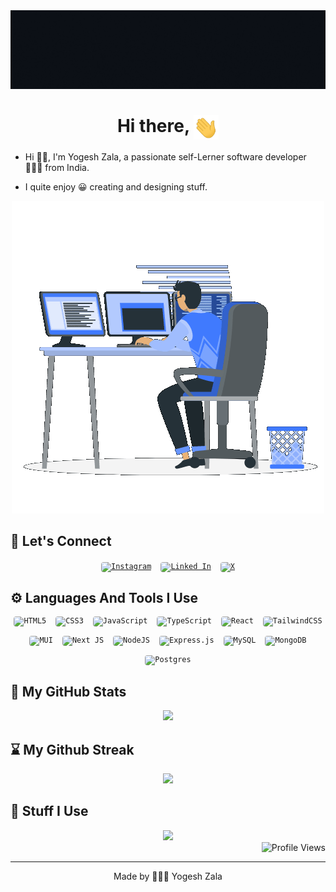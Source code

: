 <div align="center">
    <img alt="Banner" src="assets/banner.gif">
</div>

<h1 align="center">
    <b>Hi there,</b>
    <img alt="Hand wave" src="assets/hand-wave.gif" width="40" align="top">
</h1>

- Hi 👋🏼, I'm Yogesh Zala, a passionate self-Lerner software developer 👨🏻‍💻 from India.

- I quite enjoy 😀 creating and designing stuff.

<div align="center">
    <img alt="Coder" src="assets/coder.gif">
</div>

## :link: Let's Connect

<div style="display:flex; justify-content:center; gap:15px; flex-wrap: wrap;">
    <a href="https://instagram.com/yogeshzala1511"><code><img alt="Instagram" style="border-radius: 4px;" src="https://img.shields.io/badge/Instagram-3E4405F.svg?style=for-the-badge&logo=Instagram&&color=5851DB&logoColor=white"></code></a>
    <a href="https://linkedin.com/in/yogeshzala"><code><img alt="Linked In" style="border-radius: 4px;" src="https://img.shields.io/badge/LinkedIn-%230077B5.svg?style=for-the-badge&logo=linkedin&logoColor=white"></code></a>
    <a href="https://twitter.com/yogeshzala1511"><code><img alt="X" style="border-radius: 4px;" src="https://img.shields.io/badge/X-black.svg?style=for-the-badge&logo=X&logoColor=white"></code></a>
</div>    

## :gear: Languages And Tools I Use

<div style="display:flex; justify-content:center; gap:15px; flex-wrap: wrap;">
    <code><img alt="HTML5" style="border-radius: 4px;" src="https://img.shields.io/badge/html5-%23E34F26.svg?style=for-the-badge&logo=html5&logoColor=white"></code>
    <code><img alt="CSS3" style="border-radius: 4px;" src="https://img.shields.io/badge/css3-%231572B6.svg?style=for-the-badge&logo=css3&logoColor=white"></code>
    <code><img alt="JavaScript" style="border-radius: 4px;" src="https://img.shields.io/badge/javascript-%23323330.svg?style=for-the-badge&logo=javascript&logoColor=%23F7DF1E"></code>
    <code><img alt="TypeScript" style="border-radius: 4px;" src="https://img.shields.io/badge/typescript-%23007ACC.svg?style=for-the-badge&logo=typescript&logoColor=white"></code>
    <code><img alt="React" style="border-radius: 4px;" src="https://img.shields.io/badge/react-%2320232a.svg?style=for-the-badge&logo=react&logoColor=%2361DAFB"></code>
    <code><img alt="TailwindCSS" style="border-radius: 4px;" src="https://img.shields.io/badge/tailwindcss-%2338B2AC.svg?style=for-the-badge&logo=tailwind-css&logoColor=white"></code>
    <code><img alt="MUI" style="border-radius: 4px;" src="https://img.shields.io/badge/MUI-%230081CB.svg?style=for-the-badge&logo=mui&logoColor=white"></code>
    <code><img alt="Next JS" style="border-radius: 4px;" src="https://img.shields.io/badge/Next-black?style=for-the-badge&logo=next.js&logoColor=white"></code>
    <code><img alt="NodeJS" style="border-radius: 4px;" src="https://img.shields.io/badge/node.js-6DA55F?style=for-the-badge&logo=node.js&logoColor=white"></code>
    <code><img alt="Express.js" style="border-radius: 4px;" src="https://img.shields.io/badge/express.js-%23404d59.svg?style=for-the-badge&logo=express&logoColor=%2361DAFB"></code>
    <code><img alt="MySQL" style="border-radius: 4px;" src="https://img.shields.io/badge/mysql-%2300000f.svg?style=for-the-badge&logo=mysql&logoColor=white"></code>
    <code><img alt="MongoDB" style="border-radius: 4px;" src="https://img.shields.io/badge/MongoDB-%234ea94b.svg?style=for-the-badge&logo=mongodb&logoColor=white"></code>
    <code><img alt="Postgres" style="border-radius: 4px;" src="https://img.shields.io/badge/postgres-%23316192.svg?style=for-the-badge&logo=postgresql&logoColor=white"></code>
</div>

## :rocket: My GitHub Stats

<div align="center">
    <img src="https://github-readme-stats.vercel.app/api?username=yogeshzala&show_icons=true&theme=transparent&hide_border=true&card_width=820&title_color=407bfd&icon_color=407bfd&ring_color=407bfd&text_color=ffffff&bg_color=0D1117">
</div>

## :hourglass: My Github Streak

<div align="center">
    <img src="https://github-readme-streak-stats.herokuapp.com?user=yogeshzala&theme=dark&hide_border=true&background=0D1117&ring=407BFD&fire=407BFD&currStreakLabel=407BFD&sideLabels=407BFD">
</div>

## :test_tube: Stuff I Use

<div align="center">
    <img src="https://github-readme-stats.vercel.app/api/top-langs?username=yogeshzala&show_icons=true&locale=en&layout=compact&theme=transparent&hide_border=true&card_width=770&title_color=407bfd&text_color=ffffff&bg_color=0D1117">
</div>

<div align="right">
    <img src="https://komarev.com/ghpvc/?username=yogeshzala&label=Profile%20Views&color=407BFD" alt="Profile Views">
</div>

<hr>

<p align="center">
    Made by 👨🏻‍💻 Yogesh Zala
</p>
